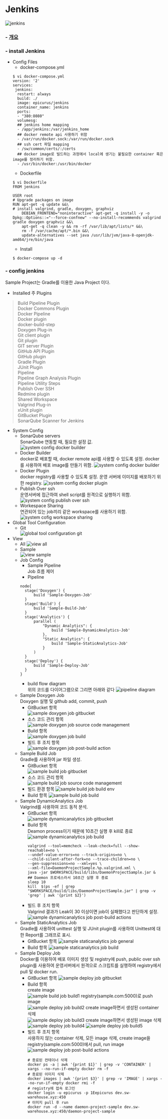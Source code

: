 Jenkins
=============
![jenkins](images/jenkins.png)
### - [개요][05c45105]
### - install Jenkins  
  - Config Files  
    - docker-compose.yml  
    ```
    $ vi docker-compose.yml
    version: '2'
    services:
     jenkins:
      restart: always
      build: ./
      image: epicurus/jenkins
      container_name: jenkins
      ports:
      - "380:8080"
      volumesg:
      ## jenkins home mapping
      - /app/jenkins:/var/jenkins_home
      ## docker remote api 사용하기 위함
      - /var/run/docker.sock:/var/run/docker.sock
      ## ssh cert 파일 mapping
      - /sw/common/certs/:/certs
      ## docker image로 빌드하는 과정에서 local에 생기는 불필요한 container 혹은 image를 정리하기 위함.
      - /usr/bin/docker:/usr/bin/docker
    ```
    - Dockerfile  
    ```  
    $ vi Dockerfile
    FROM jenkins

    USER root
    # Upgrade packages on image
    RUN apt-get -q update &&\
    # install valgrind, gradle, doxygen, graphviz
        DEBIAN_FRONTEND="noninteractive" apt-get -q install -y -o Dpkg::Options::="--force-confnew" --no-install-recommends valgrind gradle doxygen graphviz &&\
        apt-get -q clean -y && rm -rf /var/lib/apt/lists/* &&\
        rm -f /var/cache/apt/*.bin &&\
        update-alternatives --set java /usr/lib/jvm/java-8-openjdk-amd64/jre/bin/java
    ```
    - Install
    ```
    $ docker-compose up -d
    ```  
### - config jenkins  
Sample Project는 Gradle를 이용한 Java Project 이다.
  - Installed 주 Plugins  
  > Build Pipeline Plugin  
  > Docker Commons Plugin  
  > Docker Pipeline  
  > Docker plugin  
  > docker-build-step  
  > Doxygen Plug-in  
  > Git client plugin  
  > Git plugin  
  > GIT server Plugin  
  > GitHub API Plugin  
  > GitHub plugin  
  > Gradle Plugin  
  > JUnit Plugin  
  > Pipeline  
  > Pipeline Graph Analysis Plugin  
  > Pipeline Utility Steps  
  > Publish Over SSH  
  > Redmine plugin  
  > Shared Workspace  
  > Valgrind Plug-in  
  > xUnit plugin  
  > GitBucket Plugin  
  > SonarQube Scanner for Jenkins  

  - System Config  
    - SonarQube servers    
    SonarQube 연동할 때, 필요한 설정 값.  
    ![system config docker builder](images/system-configure/sonarqube-server.PNG)  
    - Docker Builder    
    docker로 배포할 때, docker remote api를 사용할 수 있도록 설정. docker를 사용하여 배포 image를 만들기 위함.
    ![system config docker builder](images/system-configure/docker-builder.PNG)  
    - Docker Plugin  
    docker registry를 사용할 수 있도록 설정. 운영 서버에 이미지를 배포하기 위한 registry.
    ![system config docker plugin](images/system-configure/docker-plugin.PNG)
    - Publish Over ssh  
    운영서버에 접근하여 shell script를 원격으로 실행하기 위함.
    ![system config publish over ssh](images/system-configure/publish-over-ssh.PNG)
    - Workespace Sharing    
    연관되어 있는 job끼리 같은 workspace를 사용하기 위함.
    ![system cofig workspace sharing](images/system-configure/worksapce-sharing.PNG)
  - Global Tool Configuration
    - Git  
      ![global tool configuration git](images/global-tool-configuration/Git.PNG)
  - View  
    - All
    ![view all](images/view/all.PNG)
    - Sample  
    ![view sample](images/view/sample.PNG)
    - Job Config  
      - Sample Pipeline  
      Job 흐름 제어
      - Pipeline  
      ```
      node{
        stage('Doxygen') {
            build 'Sample-Doxygen-Job'
        }
      	stage('Build') {
      		build 'Sample-Build-Job'
      	}
        stage('Analytics') {
        	parallel (
        		"Dynamic Analytics": {
        			build 'Sample-DynamicAnalytics-Job'
        		},
        		"Static Analytics": {  
        			build 'Sample-StaticAnalytics-Job'
        		}
        	)
        }
      	stage('Deploy') {
      		build 'Sample-Deploy-Job'
      	}
      }
      ```
      - build flow diagram  
      위의 코드를 다이어그램으로 그리면 아래와 같다
      ![pipeline diagram](images/job/sample-pipeline-job/pipeline-dia.jpg)
    - Sample Doxygen Job  
    Doxygen 실행 및 github add, commit, push
      - GitBucket 항목  
      ![sample doxygen job gitbucket](images/job/sample-doxygen-job/configure-gitbucket.PNG)
      - 소스 코드 관리 항목  
      ![sample doxygen job source code management](images/job/sample-doxygen-job/configure-소스코드관리.PNG)
      - Build 항목  
      ![sample doxygen job build](images/job/sample-doxygen-job/configure-build.PNG)
      - 빌드 후 조치 항목  
      ![sample doxygen job post-build action](images/job/sample-doxygen-job/configure-빌드후조치.PNG)  
    - Sample Build Job  
    Gradle를 사용하여 jar 파일 생성.  
      - GitBucket 항목  
      ![sample build job gitbucket](images/job/sample-build-job/configure-gitbucket.PNG)
      - 소스 코드 관리 항목  
      ![sample build job source code management](images/job/sample-build-job/configure-소스코드관리.PNG)
      - 빌드 환경 항목
      ![sample build job build env](images/job/sample-build-job/configure-빌드환경.PNG)
      - Build 항목
      ![sample build job build](images/job/sample-build-job/configure-build.PNG)
    - Sample DynamicAnalytics Job  
    Valgrind를 사용하여 코드 동적 분석.
      - GitBucket 항목  
      ![sample dynamicanalytics job gitbucket](images/job/sample-dynamicanalytics-job/configure-gitbucket.PNG)
      - Build 항목  
      Deamon process이기 때문에 10초간 실행 후 kill로 종료
        ![sample dynamicanalytics job build](images/job/sample-dynamicanalytics-job/configure-build.PNG)
        ```
        valgrind --tool=memcheck --leak-check=full --show-reachable=no \
        --undef-value-errors=no --track-origins=no \
        --child-silent-after-fork=no --trace-children=no \
        --gen-suppressions=no --xml=yes \
        --xml-file=DaemonProjectSample.%p.valgrind.xml \
        java -jar $WORKSPACE/build/libs/DaemonProjectSample.jar &
        ## Daemon 프로세스라서 10초간 실행 후 종료
        sleep 10
        kill  $(ps -ef | grep "$WORKSPACE/build/libs/DaemonProjectSample.jar" | grep -v 'grep' | awk '{print $2}')
        ```
      - 빌드 후 조치 항목  
      Valgrind 결과가 Leak이 30 이상이면 job이 실패했다고 판단하게 설정.
      ![sample dynamicanalytics job post-build actions](images/job/sample-dynamicanalytics-job/configure-빌드후조치.PNG)
    - Sample StaticAnalytics Job  
    Gradle를 사용하여 unittest 실행 및 JUnit plugin를 사용하여 Unittest에 대한 Report를 그래프로 표시.
      - GitBucket 항목
      ![sample staticanalytics job general](images/job/sample-staticanalytics-job/configure-gitbucket.PNG)
      - Build 항목
      ![sample staticanalytics job build](images/job/sample-staticanalytics-job/configure-build.PNG)
    - Sample Deploy Job  
    Docker를 이용하여 배포 이미지 생성 및 registry에 push, public over ssh plugin를 사용하여 운영서버에서 원격으로 스크립트를 실행하여 registry에서 pull 및 docker run.
      - GitBucket 항목
      ![sample deploy job gitbucket](images/job/sample-deploy-job/configure-gitbucket.PNG)
      - Build 항목  
      create image  
      ![sample build job build1](images/job/sample-deploy-job/configure-build1.PNG)
      registry(sample.com:5000)로 push image  
      ![sample deploy job build2](images/job/sample-deploy-job/configure-build2.PNG)
      create image하면서 생성된 container 삭제  
      ![sample deploy job build3](images/job/sample-deploy-job/configure-build3.PNG)
      create image하면서 생성된 image 삭제  
      ![sample deploy job build4](images/job/sample-deploy-job/configure-build4.PNG)
      ![sample deploy job build5](images/job/sample-deploy-job/configure-build5.PNG)
      - 빌드 후 조치 항목  
      사용하지 않는 container 삭제, 모든 image 삭제, create image을 registry(sample.com:5000)에서 pull, run image
      ![sample deploy job post-build actions](images/job/sample-deploy-job/configure-빌드후조치.PNG)
        ```
        # 종료된 컨테이너 삭제
        docker ps -a | awk '{print $1}' | grep -v 'CONTAINER' | xargs --no-run-if-empty docker rm -f
        # 종료된 이미지 삭제
        docker images | awk '{print $3}' | grep -v 'IMAGE' | xargs --no-run-if-empty docker rmi -f
        # registry에 접속 로그인
        docker login -u epicurus -p 1Eepicurus dev.sw-warehouse.xyz:450
        # 이미지 pull 후 run
        docker run -d --name daemon-project-sample dev.sw-warehouse.xyz:450/daemon-project-sample
        ```  

  [05c45105]: https://github.com/Yongdae-Kim/HowToUseJenkins "jenkins overview"
